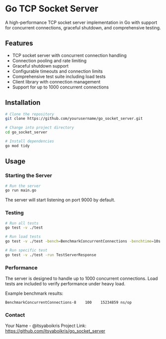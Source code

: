 # Go TCP Socket Server

A high-performance TCP socket server implementation in Go with support for concurrent connections, graceful shutdown, and comprehensive testing.

## Features

- TCP socket server with concurrent connection handling
- Connection pooling and rate limiting
- Graceful shutdown support
- Configurable timeouts and connection limits
- Comprehensive test suite including load tests
- Client library with connection management
- Support for up to 1000 concurrent connections


## Installation

```bash
# Clone the repository
git clone https://github.com/yourusername/go_socket_server.git

# Change into project directory
cd go_socket_server

# Install dependencies
go mod tidy

```

## Usage
### Starting the Server

``` bash
# Run the server
go run main.go
```

The server will start listening on port 9000 by default.

### Testing

``` bash
# Run all tests
go test -v ./test

# Run load tests
go test -v ./test -bench=BenchmarkConcurrentConnections -benchtime=10s

# Run specific test
go test -v ./test -run TestServerResponse
```
### Performance
The server is designed to handle up to 1000 concurrent connections. Load tests are included to verify performance under heavy load.

Example benchmark results:

```
BenchmarkConcurrentConnections-8    100    15234859 ns/op
```

### Contact
Your Name - @itsyaboikris
Project Link: https://github.com/itsyaboikris/go_socket_server


